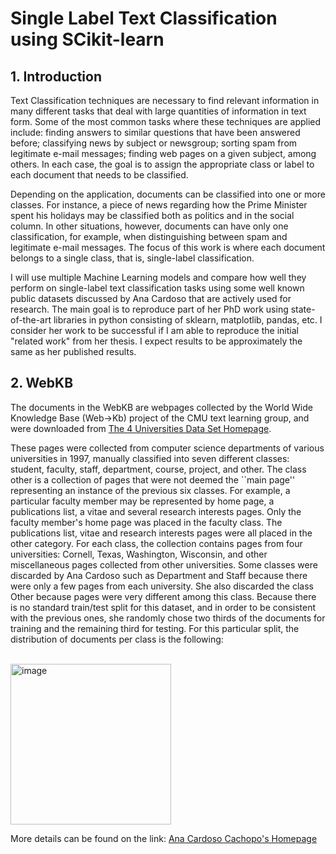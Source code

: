 # Single Label Text Classification using SCikit-learn

## 1. Introduction
Text Classification techniques are necessary to find relevant information in many different tasks that deal with large quantities of information in text form. Some of the most common tasks where these techniques are applied include: finding answers to similar questions that have been answered before; classifying news by subject or newsgroup; sorting spam from legitimate e-mail messages; finding web pages on a given subject, among others. In each case, the goal is to assign the appropriate class or label to each document that needs to be classified.

Depending on the application, documents can be classified into one or more classes. For instance, a piece of news regarding how the Prime Minister spent his holidays may be classified both as politics and in the social column. In other situations, however, documents can have only one classification, for example, when distinguishing between spam and legitimate e-mail messages. The focus of this work is where each document belongs to a single class, that is, single-label classification.

I will use multiple Machine Learning models and compare how well they perform on single-label text classification tasks using some well known public datasets discussed by Ana Cardoso that are actively used for research. The main goal is to reproduce part of her PhD work using state-of-the-art libraries in python consisting of sklearn, matplotlib, pandas, etc. I consider her work to be successful if I am able to reproduce the initial "related work" from her thesis. I expect results to be approximately the same as her published results.

## 2. WebKB

The documents in the WebKB are webpages collected by the World Wide Knowledge Base (Web->Kb) project of the CMU text learning group, and were downloaded from [The 4 Universities Data Set Homepage](http://www.google.com/url?q=http%3A%2F%2Fwww.cs.cmu.edu%2Fafs%2Fcs.cmu.edu%2Fproject%2Ftheo-20%2Fwww%2Fdata%2F&sa=D&sntz=1&usg=AOvVaw3sn3EgrlvyUavPg9zj8z8K).

These pages were collected from computer science departments of various universities in 1997, manually classified into seven different classes: student, faculty, staff, department, course, project, and other. The class other is a collection of pages that were not deemed the ``main page'' representing an instance of the previous six classes. For example, a particular faculty member may be represented by home page, a publications list, a vitae and several research interests pages. Only the faculty member's home page was placed in the faculty class. The publications list, vitae and research interests pages were all placed in the other category. For each class, the collection contains pages from four universities: Cornell, Texas, Washington, Wisconsin, and other miscellaneous pages collected from other universities. Some classes were discarded by Ana Cardoso such as Department and Staff because there were only a few pages from each university. She also discarded the class Other because pages were very different among this class. Because there is no standard train/test split for this dataset, and in order to be consistent with the previous ones, she  randomly chose two thirds of the documents for training and the remaining third for testing. For this particular split, the distribution of documents per class is the following:


<br><img width="257" alt="image" src="https://user-images.githubusercontent.com/61377755/208338911-90c3fb85-0a7b-4a06-bb1e-6af174bffb99.png">

More details can be found on the link: [Ana Cardoso Cachopo's Homepage](https://ana.cachopo.org/datasets-for-single-label-text-categorization)


